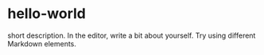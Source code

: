# hello-world
short description.
In the editor, write a bit about yourself. Try using different Markdown elements.
